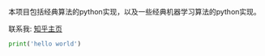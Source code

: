 本项目包括经典算法的python实现，以及一些经典机器学习算法的python实现。



联系我: [知乎主页](https://www.zhihu.com/people/zhang-yuan-bo-76/activities)

```py
print('hello world')
```
